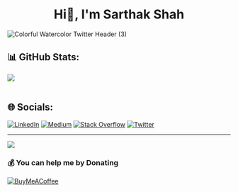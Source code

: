 <h1 align="center">Hi👋, I'm Sarthak Shah</h1>

![Colorful Watercolor Twitter Header (3)](https://github.com/Not-Sarthak/Not-Sarthak/assets/92942966/ce7b428a-8edd-43fd-b654-aa78bfb91150)
<br>
## 📊 GitHub Stats:
![](https://github-readme-streak-stats.herokuapp.com/?user=Not-Sarthak&theme=dark&hide_border=false)<br/>
<br/>
## 🌐 Socials:
[![LinkedIn](https://img.shields.io/badge/LinkedIn-%230077B5.svg?logo=linkedin&logoColor=white)](https://linkedin.com/in/sarthak-shah-49267b224) [![Medium](https://img.shields.io/badge/Medium-12100E?logo=medium&logoColor=white)](https://medium.com/@notsarthakshah) [![Stack Overflow](https://img.shields.io/badge/-Stackoverflow-FE7A16?logo=stack-overflow&logoColor=white)](https://stackoverflow.com/users/17320619) [![Twitter](https://img.shields.io/badge/Twitter-%231DA1F2.svg?logo=Twitter&logoColor=white)](https://twitter.com/0xSarthak13)

---
[![](https://visitcount.itsvg.in/api?id=Not-Sarthak&icon=2&color=0)](https://visitcount.itsvg.in)

  ### 💰 You can help me by Donating
  [![BuyMeACoffee](https://img.shields.io/badge/Buy%20Me%20a%20Coffee-ffdd00?style=for-the-badge&logo=buy-me-a-coffee&logoColor=black)](https://buymeacoffee.com/sarthak13) 
